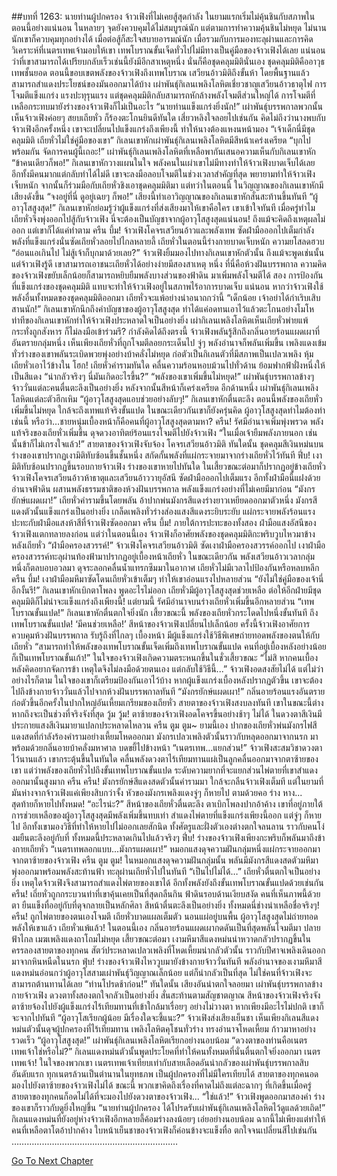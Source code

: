 ##บทที่ 1263: นายท่านผู้ปกครอง
จ้าวเฟิงที่ไม่เคยสู้สุดกำลัง ในยามแรกเริ่มไม่คุ้นชินกับสภาพในตอนนี้อย่างแน่นอน
ในหลายๆ จุดยังควบคุมได้ไม่สมบูรณ์นัก
แต่ตามการทำความคุ้นชินไม่หยุด ไม่นานนักเขาก็ควบคุมทุกอย่างได้ เมื่อต่อสู้ก็สะใจสบายอารมณ์นัก
เมื่อรวมกับการมองทะลุผ่านและการคิดวิเคราะห์ที่เนตรเทพเจ้ามอบให้เขา เทพโบราณขั้นเจ็ดทั่วไปไม่มีทางเป็นคู่มือของจ้าวเฟิงได้เลย
แน่นอนว่าที่เขาสามารถได้เปรียบกลับเร็วเช่นนี้ยังมีอีกสาเหตุหนึ่ง นั่นก็คือชุดคลุมมิตินั่นเอง
ชุดคลุมมิติคืออาวุธเทพชั้นยอด ตอนนี้ขอบเขตพลังของจ้าวเฟิงถึงเทพโบราณ เสวียนอ้าวมิติถึงขั้นห้า โดยพื้นฐานแล้วสามารถสำแดงประโยชน์ของมันออกมาได้บ้าง
เผ่าพันธุ์กิเลนเพลิงโลหิตเชี่ยวชาญเสวียนอ้าวธาตุไฟ การโจมตีแข็งแกร่ง แรงปะทุรุนแรง
แต่ชุดคลุมมิติกลับสามารถหักล้างพลังโจมตีส่วนใหญ่ได้ การโจมตีที่เหลือกระทบมายังร่างของจ้าวเฟิงก็ไม่เป็นอะไร
“นายท่านแข็งแกร่งยิ่งนัก!”
เผ่าพันธุ์บรรพกาลพวกนั้นเห็นจ้าวเฟิงค่อยๆ สยบเถียหั่ว ก็ร้องตะโกนยินดีทันใด
เสี่ยวหลิงใจลอยไปเช่นกัน คิดไม่ถึงว่านางพบกับจ้าวเฟิงอีกครั้งหนึ่ง เขาจะเปลี่ยนไปแข็งแกร่งถึงเพียงนี้ ทำให้นางต้องแหงนหน้ามอง
“เจ้าเด็กนี่มีชุดคลุมมิติ เถียหั่วไม่ใช่คู่มือของเขา”
กิเลนเขาหักเผ่าพันธุ์กิเลนเพลิงโลหิตมีสีหน้าเคร่งเครียด
“บุกไปพร้อมกัน จัดการคนผู้นี้เถอะ!”
เผ่าพันธุ์กิเลนเพลิงโลหิตที่เหลือพากันเสนอความเห็นกับกิเลนเขาหัก
“ข้าคนเดียวก็พอ!”
กิเลนเขาหักวางแผนในใจ
พลังคนในเผ่าเขาไม่มีทางทำให้จ้าวเฟิงบาดเจ็บได้เลย
อีกทั้งมีคนมากแต่กลับทำได้ไม่ดี
เขาจะลงมือลอบโจมตีในช่วงเวลาสำคัญที่สุด พยายามทำให้จ้าวเฟิงเจ็บหนัก จากนั้นก็ร่วมมือกับเถียหั่วชิงเอาชุดคลุมมิติมา
แต่ทว่าในตอนนี้ ในวิญญาณของกิเลนเขาหักมีเสียงดังขึ้น “จงอยู่ที่นี่ ดูอยู่เฉยๆ ก็พอ!”
เสียงนี้ทำเอาวิญญาณของกิเลนเขาหักสั่นสะท้านขึ้นทันที
“ผู้อาวุโสสูงสุด!”
กิเลนเขาหักย่อมรู้ว่าผู้แข็งแกร่งที่ส่งเสียงมาให้เขาคือใคร
เขาเข้าใจทันที เมื่อครู่ทำไมเถียหั่วจึงพุ่งออกไปสู้กับจ้าวเฟิง
นี่จะต้องเป็นบัญชาจากผู้อาวุโสสูงสุดแน่นอน!
ถึงแม้จะคิดถึงเหตุผลไม่ออก แต่เขาก็ได้แค่ทำตาม
ครืน บึ้ม!
จ้าวเฟิงโคจรเสวียนอ้าวและพลังเทพ ซัดฝ่ามือออกไปเต็มกำลัง พลังที่แข็งแกร่งนั่นซัดเถียหั่วลอยไปไกลหลายลี้
เถียหั่วในตอนนี้ร่างกายบาดเจ็บหนัก ความยโสลดฮวบ
“อ่อนแอเกินไป ไม่สู้เจ้าก็บุกมาด้วยเลย?”
จ้าวเฟิงยิ้มมองไปทางกิเลนเขาหักตัวนั้น
ถึงแม้จะพูดเช่นนั้น แต่จ้าวเฟิงรู้ดี เขาสามารถเอาชนะเถียหั่วได้อย่างง่ายมีสองสาเหตุ
หนึ่ง ที่นี่คือห้วงฝันบรรพกาล ความคิดของจ้าวเฟิงขยับเล็กน้อยก็สามารถหยิบยืมพลังบางส่วนของฟ้าดิน มาเพิ่มพลังโจมตีได้
สอง การป้องกันที่แข็งแกร่งของชุดคลุมมิติ แทบจะทำให้จ้าวเฟิงอยู่ในสภาพไร้อาการบาดเจ็บ
แน่นอน หากว่าจ้าวเฟิงใช้พลังอื่นทั้งหมดของชุดคลุมมิติออกมา เถียหั่วจะแพ้อย่างน่าอนาถกว่านี้
“เด็กน้อย เจ้าอย่าได้กำเริบเสิบสานนัก!”
กิเลนเขาหักนึกถึงคำบัญชาของผู้อาวุโสสูงสุด ทำได้แค่อดทนเอาไว้แล้วตะโกนอย่างโมโห
ท่าทีของกิเลนเขาหักทำให้จ้าวเฟิงประหลาดใจเป็นอย่างยิ่ง
เผ่ากิเลนเพลิงโลหิตเห็นเถียหั่วพ่ายแพ้กระทั่งถูกสังหาร ก็ไม่ลงมือเข้าร่วมรึ?
กำลังคิดได้ถึงตรงนี้ จ้าวเฟิงพลันรู้สึกถึงกลิ่นอายร้อนแผดเผาที่อันตรายกลุ่มหนึ่ง
เห็นเพียงเถียหั่วที่ถูกโจมตีลอยกระเด็นไป จู่ๆ พลังอำนาจก็พลันเพิ่มขึ้น
เพลิงแดงเข้มทั่วร่างของเขาพลันระเบิดพวยพุ่งอย่างบ้าคลั่งไม่หยุด ก่อตัวเป็นกิเลนตัวที่มีสภาพเป็นเปลวเพลิง หุ้มเถียหั่วเอาไว้ข้างใน
โฮก!
เถียหั่วคำรามทันใด คลื่นความร้อนหอบม้วนไปทั่วด้าน ย้อมฟากฟ้าฝั่งหนึ่งให้เป็นสีแดง
“น่ากลัวจริงๆ นี่มันเกิดอะไรขึ้น?”
“พลังของเขาเพิ่มขึ้นไม่หยุด!”
เผ่าพันธุ์บรรพกาลข้างๆ จ้าววั่นแต่ละคนตื่นตะลึงเป็นอย่างยิ่ง หลังจากนั้นสีหน้าก็เคร่งเครียด
อีกด้านหนึ่ง เผ่าพันธุ์กิเลนเพลิงโลหิตแต่ละตัวฮึกเหิม
“ผู้อาวุโสสูงสุดแอบช่วยอย่างลับๆ!”
กิเลนเขาหักตื่นตะลึง
ตอนนี้พลังของเถียหั่วเพิ่มขึ้นไม่หยุด ใกล้จะถึงเทพแท้จริงขั้นแปด
ในขณะเดียวกันเขาก็ยังครุ่นคิด ผู้อาวุโสสูงสุดทำไมต้องทำเช่นนี้
หรือว่า…ชายหนุ่มเบื้องหน้าก็คือคนที่ผู้อาวุโสสูงสุดตามหา?
ครืน!
รัศมีอำนาจเพิ่มพุ่งพรวด พลังแท้จริงของเถียหั่วเพิ่มขึ้น ดุจดวงอาทิตย์ร้อนแรงโจมตีไปยังจ้าวเฟิง
“ในเมื่อเจ้ายืมพลังภายนอก เช่นนั้นข้าก็ไม่เกรงใจแล้ว!”
สายตาของจ้าวเฟิงจับจ้อง โคจรเสวียนอ้าวมิติ
ทันใดนั้น ชุดคลุมสีเงินหม่นบนร่างของเขาปรากฏเงามิติทับซ้อนขึ้นชั้นหนึ่ง สกัดกั้นพลังที่แผ่กระจายมาจากร่างเถียหั่วไว้ทันที
ฟึ่บ!
เงามิติทับซ้อนปรากฏขึ้นรอบกายจ้าวเฟิง ร่างของเขาหายไปทันใด ในเสี้ยวขณะต่อมาก็ปรากฏอยู่ข้างเถียหั่ว
จ้าวเฟิงโคจรเสวียนอ้าวห้าธาตุและเสวียนอ้าววายุอัสนี ซัดฝ่ามือออกไปเต็มแรง
อีกทั้งฝ่ามือนี้แฝงด้วยอำนาจฟ้าดิน ผสานพลังธรรมชาติของห้วงฝันบรรพกาล พลังแข็งแกร่งอย่างที่ไม่เคยมีมาก่อน
“มังกรยักษ์แผดเผา!”
เถียหั่วคำรามขึ้นโดยพลัน อ้าปากพ่นมังกรสีแดงร่างยาวเหยียดออกมาตัวหนึ่ง
มังกรสีแดงตัวนั้นแข็งแกร่งเป็นอย่างยิ่ง เกล็ดเพลิงทั่วร่างส่องแสงสีแดงระยิบระยับ แผ่กระจายพลังร้อนแรง ปะทะกับฝ่ามือแสงห้าสีที่จ้าวเฟิงซัดออกมา
ครืน บึ้ม!
ภายใต้การปะทะของทั้งสอง ฝ่ามือแสงอัสนีของจ้าวเฟิงแตกทลายลงก่อน
แต่ว่าในตอนนี้เอง จ้าวเฟิงก็อาศัยพลังของชุดคลุมมิติกะพริบวูบไหวมาข้างหลังเถียหั่ว
“ฝ่ามือครองสวรรค์!”
จ้าวเฟิงโคจรเสวียนอ้าวมิติ ซัดเงาฝ่ามือครองสวรรค์ออกไป
เงาฝ่ามือครองสวรรค์ทะลุผ่านท้องฟ้ามาปรากฏอยู่เบื้องหน้าเถียหั่ว
ในขณะเดียวกัน พลังเสวียนอ้าวเวลากลุ่มหนึ่งก็ตลบอบอวลมา ดุจระลอกคลื่นน้ำแทรกซึมมาในอากาศ เถียหั่วไม่มีเวลาไปป้องกันหรือหลบหลีก
ครืน บึ้ม!
เงาฝ่ามือมหึมาซัดโดนเถียหั่วเข้าเต็มๆ ทำให้เขาอ่อนแรงไปหลายส่วน
“ยังไม่ใช่คู่มือของเจ้านี่อีกงั้นรึ!”
กิเลนเขาหักเบิกตาโพลง พูดอะไรไม่ออก
เถียหั่วมีผู้อาวุโสสูงสุดช่วยเหลือ ต่อให้อีกฝ่ายมีชุดคลุมมิติก็ไม่น่าจะแข็งแกร่งถึงเพียงนี้!
แต่ยามนี้ รัศมีอำนาจบนร่างเถียหั่วเพิ่มขึ้นอีกหลายส่วน
“เทพโบราณขั้นแปด!”
กิเลนเขาหักตื่นตกใจยิ่งนัก
เสี้ยวขณะนี้ พลังของเถียหั่วกระโดดไปหนึ่งขั้นทันที ถึงเทพโบราณขั้นแปด!
‘มีคนช่วยเหลือ!’
สีหน้าของจ้าวเฟิงเปลี่ยนไปเล็กน้อย
ครั้งนี้จ้าวเฟิงอาศัยการควบคุมห้วงฝันบรรพกาล รับรู้ถึงที่ไกลๆ เบื้องหน้า มีผู้แข็งแกร่งใช้วิธีพิเศษถ่ายทอดพลังของตนให้กับเถียหั่ว
“สามารถทำให้พลังของเทพโบราณขั้นเจ็ดเพิ่มถึงเทพโบราณขั้นแปด คนที่อยู่เบื้องหลังอย่างน้อยก็เป็นเทพโบราณขั้นเก้า!”
ในใจของจ้าวเฟิงเกิดความตระหนกขึ้นในชั่วเสี้ยวขณะ
“ไม่สิ หากคนเบื้องหลังคิดอยากจัดการข้า เหตุใดจึงไม่ลงมือด้วยตนเอง แต่กลับใช้วิธีนี้...”
จ้าวเฟิงอดสงสัยไม่ได้
แต่ไม่ว่าอย่างไรก็ตาม ในใจของเขาก็เตรียมป้องกันเอาไว้บ้าง
หากผู้แข็งแกร่งเบื้องหลังปรากฏตัวขึ้น เขาจะต้องไปถึงข้างกายจ้าววั่นแล้วไปจากห้วงฝันบรรพกาลทันที
“มังกรยักษ์แผดเผา!”
กลิ่นอายร้อนแรงอันตรายก่อตัวขึ้นอีกครั้งในปากใหญ่อันเหี้ยมเกรียมของเถียหั่ว
สายตาของจ้าวเฟิงสงบลงทันที เขาในขณะนี้ต่างหากถึงจะเป็นช่วงที่จริงจังที่สุด
วู้ม วู้ม!
ตาซ้ายของจ้าวเฟิงอดโคจรขึ้นอย่างช้าๆ ไม่ได้ ในดวงตาสีเงินมีประกายแสงสีเงินมายาแปลกประหลาดไหลวน
ครืน ตูม ตูม~
ยามนี้เอง ปากของเถียหั่วพ่นมังกรไฟสีแดงสดที่กำลังร้องคำรามอย่างเหี้ยมโหดออกมา
มังกรเปลวเพลิงตัวนั้นราวกับหลุดออกมาจากนรก มาพร้อมด้วยกลิ่นอายบ้าคลั่งมหาศาล บดขยี้ไปข้างหน้า
“เนตรเทพ…แยกส่วน!”
จ้าวเฟิงสะสมวิชาดวงตาไว้นานแล้ว เขากระตุ้นขึ้นในทันใด คลื่นพลังดวงตาไร้เทียมทานแผ่เป็นลูกคลื่นออกมาจากตาซ้ายของเขา
แต่ว่าพลังของเถียหั่วไปถึงขั้นเทพโบราณขั้นแปด ระดับความยากที่จะแยกส่วนไพ่ตายที่เขาสำแดงออกมานั้นสูงมาก
ครืน ครืน!
มังกรยักษ์สีแดงสดตัวนั้นคำรามมา ใกล้จะกลืนจ้าวเฟิงเต็มที
แต่ในยามที่มันห่างจากจ้าวเฟิงแค่เพียงสิบกว่าจั้ง หัวของมังกรเพลิงแดงจู่ๆ ก็หายไป ตามด้วยคอ ร่าง หาง...
สุดท้ายก็หายไปทั้งหมด!
“อะไรน่ะ?”
สีหน้าของเถียหั่วตื่นตะลึง ตาเบิกโพลงปากอ้าค้าง
เขาที่อยู่ภายใต้การช่วยเหลือของผู้อาวุโสสูงสุดมีพลังเพิ่มขึ้นทบเท่า สำแดงไพ่ตายที่แข็งแกร่งเพียงนี้ออก แต่จู่ๆ ก็หายไป
อีกทั้งเขามองวิธีที่ทำให้หายไปไม่ออกเลยสักนิด
ทั้งศัตรูและฝั่งตัวเองต่างตกใจลนลาน ราวกับคนโง่งมยืนตะลึงอยู่กับที่
ทั้งหมดนี้ประหลาดเกินไปแล้วจริงๆ
ฟึ่บ!
ร่างของจ้าวเฟิงเพียงกะพริบก็พลันมาถึงข้างกายเถียหั่ว
“เนตรเทพลอกแบบ...มังกรแผดเผา!”
หมอกแสงดุจความฝันกลุ่มหนึ่งแผ่กระจายออกมาจากตาซ้ายของจ้าวเฟิง
ครืน ตูม ตูม!
ในหมอกแสงดุจความฝันกลุ่มนั้น พลันมีมังกรสีแดงสดตัวมหึมาพุ่งออกมาพร้อมพลังสะท้านฟ้า ทะลุผ่านเถียหั่วไปในทันที
“เป็นไปไม่ได้…”
เถียหั่วตื่นตกใจเป็นอย่างยิ่ง เหตุใดจ้าวเฟิงจึงสามารถสำแดงไพ่ตายของเขาได้ อีกทั้งพลังยังถึงขั้นเทพโบราณขั้นแปดด้วยเช่นกัน
ครืน!
เถี่ยหั่วถูกกระบวนท่าที่เขาคุ้นเคยเป็นที่สุดกลืนกิน
ฟ้าดินรอบด้านเงียบสงัด
คนที่เห็นภาพนี้ด้วยตา ยืนแข็งทื่ออยู่กับที่ดุจกลายเป็นหลักศิลา สีหน้าตื่นตะลึงเป็นอย่างยิ่ง
ทั้งหมดนี่ช่างน่าเหลือชื่อจริงๆ!
ครืน!
ถูกไพ่ตายของตนเองโจมตี เถียหั่วบาดแผลเต็มตัว นอนแผ่อยู่บนพื้น
ผู้อาวุโสสูงสุดไม่ถ่ายทอดพลังให้เขาแล้ว
เถียหั่วแพ้แล้ว!
ในตอนนี้เอง กลิ่นอายร้อนแผดเผากดดันเป็นที่สุดพลันโจมตีมา
ปลายฟ้าไกล เมฆเพลิงแดงถาโถมไม่หยุด
เสี้ยวขณะต่อมา เงามหึมาสีแดงหม่นน่าหวาดกลัวปรากฏขึ้นในครรลองสายตาของทุกคน
สัตว์ประหลาดเปลวเพลิงที่โหดเหี้ยมน่ากลัวตัวนั้น ราวกับปีศาจเพลิงเดินออกมาจากหินหนืดในนรก
ฟุ่บ!
ร่างของจ้าวเฟิงไหววูบมายังข้างกายจ้าววั่นทันที
พลังอำนาจของเงามหึมาสีแดงหม่นอ่อนกว่าผู้อาวุโสสามเผ่าพันธุ์วิญญาณเล็กน้อย แต่ก็น่ากลัวเป็นที่สุด ไม่ใช่คนที่จ้าวเฟิงจะสามารถต้านทานได้เลย
“ท่านโปรดช้าก่อน!”
ทันใดนั้น เสียงอันน่าตกใจลอยมา
เผ่าพันธุ์บรรพกาลข้างกายจ้าวเฟิง ดวงตาทั้งสองตกใจกลัวเป็นอย่างยิ่ง สั่นสะท้านตามสัญชาตญาณ
สีหน้าของจ้าวเฟิงจริงจัง ตาซ้ายจ้องไปยังผู้แข็งแกร่งไร้เทียมทานที่เข้าใกล้มาเรื่อยๆ อย่างไม่วางตา หากเพียงมีอะไรไม่ปกติ เขาก็จะจากไปทันที
“ผู้อาวุโสเรียกผู้น้อย มีเรื่องใดจะชี้แนะ?”
จ้าวเฟิงส่งเสียงเย็นชา
เห็นเพียงกิเลนสีแดงหม่นตัวนั้นดุจผู้ปกครองที่ไร้เทียมทาน เพลิงโลหิตคุโชนทั่วร่าง ทรงอำนาจโหดเหี้ยม ก้าวมาหาอย่างรวดเร็ว
“ผู้อาวุโสสูงสุด!”
เผ่าพันธุ์กิเลนเพลิงโลหิตเรียกอย่างนอบน้อม
“ดวงตาของท่านคือเนตรเทพเจ้าใช่หรือไม่?”
กิเลนแดงหม่นตัวนั้นพูดประโยคที่ทำให้คนทั้งหมดที่นั่นตื่นตกใจยิ่งออกมา
เนตรเทพเจ้า!
ในใจของพวกเขา เนตรเทพเจ้าเทียบเท่ากับสายเลือดอันน่ากลัวของเผ่าพันธุ์บรรพกาลสิบอันดับแรก ทุกเนตรล้วนเป็นตำนานในยุทธภพ เป็นผู้ปกครองที่ไม่มีใครเทียบได้
สายตาของทุกคนอดมองไปยังตาซ้ายของจ้าวเฟิงไม่ได้
ขณะนี้ พวกเขาคิดถึงเรื่องที่คาดไม่ถึงแต่ละฉากๆ ที่เกิดขึ้นเมื่อครู่ สายตาของทุกคนก็อดไม่ได้ที่จะมองไปยังดวงตาของจ้าวเฟิง...
“ใช่แล้ว!”
จ้าวเฟิงพูดออกมาสองคำ ร่างของเขาก็ราวกับดูยิ่งใหญ่ขึ้น
“นายท่านผู้ปกครอง ได้โปรดรับเผ่าพันธุ์กิเลนเพลิงโลหิตไว้ดูแลด้วยเถิด!”
กิเลนแดงหม่นที่ยังอยู่ห่างจ้าวเฟิงอีกหลายลี้ค้อมร่างลงน้อยๆ เอ่ยอย่างนอบน้อม
ฉากนี้ไม่เพียงแต่ทำให้คนที่เหลือตาโตอ้าปากค้าง ใบหน้าเย็นชาของจ้าวเฟิงก็ค่อนข้างจะแข็งทื่อ ตกใจจนเปลี่ยนสีไปเช่นกัน
…………………………………………………………


[Go To Next Chapter]( ./120.md)